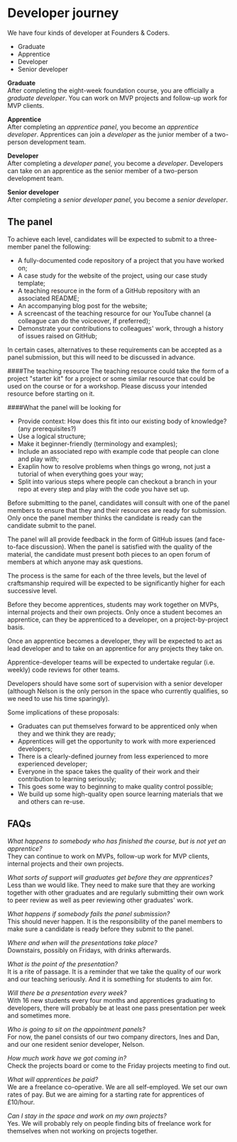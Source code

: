 # Developer journey

We have four kinds of developer at Founders & Coders. 

+ Graduate 
+ Apprentice 
+ Developer 
+ Senior developer

**Graduate**    
After completing the eight-week foundation course, you are officially a *graduate developer*. You can work on MVP projects and follow-up work for MVP clients. 

**Apprentice**    
After completing an *apprentice panel*, you become an *apprentice developer*. Apprentices can join a *developer* as the junior member of a two-person development team.

**Developer**    
After completing a *developer panel*, you become a *developer*. Developers can take on an apprentice as the senior member of a two-person development team.

**Senior developer**    
After completing a *senior developer panel*, you become a *senior developer*.

## The panel

To achieve each level, candidates will be expected to submit to a three-member panel the following:

+ A fully-documented code repository of a project that you have worked on; 
+ A case study for the website of the project, using our case study template;
+ A teaching resource in the form of a GitHub repository with an associated README;
+ An accompanying blog post for the website; 
+ A screencast of the teaching resource for our YouTube channel (a colleague can do the voiceover, if preferred);
+ Demonstrate your contributions to colleagues' work, through a history of issues raised on GitHub;

In certain cases, alternatives to these requirements can be accepted as a panel submission, but this will need to be discussed in advance.

####The teaching resource
The teaching resource could take the form of a project "starter kit" for a project or some similar resource that could be used on the course or for a workshop. Please discuss your intended resource before starting on it.

####What the panel will be looking for
+ Provide context: How does this fit into our existing body of knowledge? (any prerequisites?)
+ Use a logical structure;
+ Make it beginner-friendly (terminology and examples);
+ Include an associated repo with example code that people can clone and play with;
+ Exaplin how to resolve problems when things go wrong, not just a tutorial of when everything goes your way;
+ Split into various steps where people can checkout a branch in your repo at every step and play with the code you have set up.

Before submitting to the panel, candidates will consult with one of the panel members to ensure that they and their resources are ready for submission. Only once the panel member thinks the candidate is ready can the candidate submit to the panel.    

The panel will all provide feedback in the form of GitHub issues (and face-to-face discussion). When the panel is satisfied with the quality of the material, the candidate must present both pieces to an open forum of members at which anyone may ask questions.  

The process is the same for each of the three levels, but the level of craftsmanship required will be expected to be significantly higher for each successive level.   

Before they become apprentices, students may work together on MVPs, internal projects and their own projects. Only once a student becomes an apprentice, can they be apprenticed to a developer, on a project-by-project basis.   

Once an apprentice becomes a developer, they will be expected to act as lead developer and to take on an apprentice for any projects they take on.  

Apprentice-developer teams will be expected to undertake regular (i.e. weekly) code reviews for other teams.   

Developers should have some sort of supervision with a senior developer (although Nelson is the only person in the space who currently qualifies, so we need to use his time sparingly).

Some implications of these proposals: 

+ Graduates can put themselves forward to be apprenticed only when they and we think they are ready; 
+ Apprentices will get the opportunity to work with more experienced developers;
+ There is a clearly-defined journey from less experienced to more experienced developer; 
+ Everyone in the space takes the quality of their work and their contribution to learning seriously; 
+ This goes some way to beginning to make quality control possible;  
+ We build up some high-quality open source learning materials that we and others can re-use.   

## FAQs  

*What happens to somebody who has finished the course, but is not yet an apprentice?*    
They can continue to work on MVPs, follow-up work for MVP clients, internal projects and their own projects.  

*What sorts of support will graduates get before they are apprentices?*     
 Less than we would like. They need to make sure that they are working together with other graduates and are regularly submitting their own work to peer review as well as peer reviewing other graduates' work.  

*What happens if somebody fails the panel submission?*    
This should never happen. It is the responsibility of the panel members to make sure a candidate is ready before they submit to the panel.  

*Where and when will the presentations take place?*     
Downstairs, possibly on Fridays, with drinks afterwards.  

*What is the point of the presentation?*    
It is a rite of passage. It is a reminder that we take the quality of our work and our teaching seriously. And it is something for students to aim for. 

*Will there be a presentation every week?*     
With 16 new students every four months and apprentices graduating to developers, there will probably be at least one pass presentation per week and sometimes more.  

*Who is going to sit on the appointment panels?*    
For now, the panel consists of our two company directors, Ines and Dan, and our one resident senior developer, Nelson.

*How much work have we got coming in?*    
Check the projects board or come to the Friday projects meeting to find out. 

*What will apprentices be paid?*    
We are a freelance co-operative. We are all self-employed. We set our own rates of pay. But we are aiming for a starting rate for apprentices of £10/hour.    

*Can I stay in the space and work on my own projects?*     
Yes. We will probably rely on people finding bits of freelance work for themselves when not working on projects together. 
